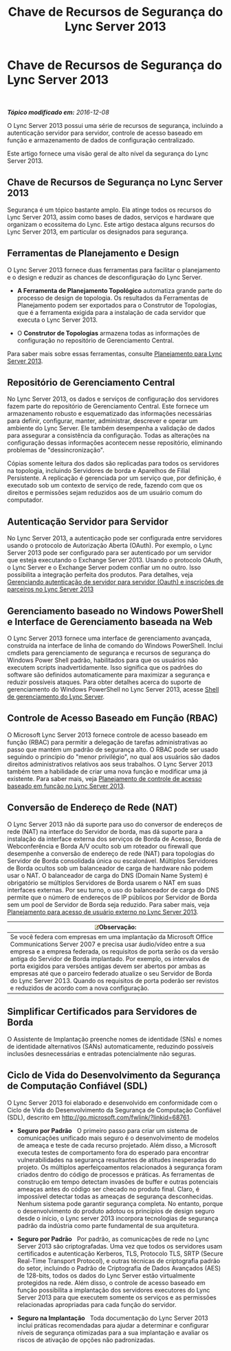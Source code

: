 ﻿---
title: Chave de Recursos de Segurança do Lync Server 2013
TOCTitle: Chave de Recursos de Segurança do Lync Server 2013
ms:assetid: bf2a3b8f-73c6-47e1-8c9e-ca1dc1a502bf
ms:mtpsurl: https://technet.microsoft.com/pt-br/library/Dn342829(v=OCS.15)
ms:contentKeyID: 56270468
ms.date: 12/10/2016
mtps_version: v=OCS.15
ms.translationtype: HT
---

# Chave de Recursos de Segurança do Lync Server 2013

 

_**Tópico modificado em:** 2016-12-08_

O Lync Server 2013 possui uma série de recursos de segurança, incluindo a autenticação servidor para servidor, controle de acesso baseado em função e armazenamento de dados de configuração centralizado.

Este artigo fornece uma visão geral de alto nível da segurança do Lync Server 2013.

## Chave de Recursos de Segurança no Lync Server 2013

Segurança é um tópico bastante amplo. Ela atinge todos os recursos do Lync Server 2013, assim como bases de dados, serviços e hardware que organizam o ecossitema do Lync. Este artigo destaca alguns recursos do Lync Server 2013, em particular os designados para segurança.

## Ferramentas de Planejamento e Design

O Lync Server 2013 fornece duas ferramentas para facilitar o planejamento e o design e reduzir as chances de desconfiguração do Lync Server.

  - **A Ferramenta de Planejamento Topológico** automatiza grande parte do processo de design de topologia. Os resultados da Ferramentas de Planejamento podem ser exportados para o Construtor de Topologias, que é a ferramenta exigida para a instalação de cada servidor que executa o Lync Server 2013.

  - O **Construtor de Topologias** armazena todas as informações de configuração no repositório de Gerenciamento Central.

Para saber mais sobre essas ferramentas, consulte [Planejamento para Lync Server 2013](lync-server-2013-planning.md).

## Repositório de Gerenciamento Central

No Lync Server 2013, os dados e serviços de configuração dos servidores fazem parte do repositório de Gerenciamento Central. Este fornece um armazenamento robusto e esquematizado das informações necessárias para definir, configurar, manter, administrar, descrever e operar um ambiente do Lync Server. Ele também desempenha a validação de dados para assegurar a consistência da configuração. Todas as alterações na configuração dessas informações acontecem nesse repositório, eliminando problemas de "dessincronização".

Cópias somente leitura dos dados são replicadas para todos os servidores na topologia, incluindo Servidores de borda e Aparelhos de Filial Persistente. A replicação é gerenciada por um serviço que, por definição, é executado sob um contexto de serviço de rede, fazendo com que os direitos e permissões sejam reduzidos aos de um usuário comum do computador.

## Autenticação Servidor para Servidor

No Lync Server 2013, a autenticação pode ser configurada entre servidores usando o protocolo de Autorização Aberta (OAuth). Por exemplo, o Lync Server 2013 pode ser configurado para ser autenticado por um servidor que esteja executando o Exchange Server 2013. Usando o protocolo OAuth, o Lync Server e o Exchange Server podem confiar um no outro. Isso possibilita a integração perfeita dos produtos. Para detalhes, veja [Gerenciando autenticação de servidor para servidor (Oauth) e inscrições de parceiros no Lync Server 2013](lync-server-2013-managing-server-to-server-authentication-oauth-and-partner-applications.md)

## Gerenciamento baseado no Windows PowerShell e Interface de Gerenciamento baseada na Web

O Lync Server 2013 fornece uma interface de gerenciamento avançada, construída na interface de linha de comando do Windows PowerShell. Inclui cmdlets para gerenciamento de segurança e recursos de segurança do Windows Power Shell padrão, habilitados para que os usuários não executem scripts inadvertidamente. Isso significa que os padrões do software são definidos automaticamente para maximizar a segurança e reduzir possíveis ataques. Para obter detalhes acerca do suporte de gerenciamento do Windows PowerShell no Lync Server 2013, acesse [Shell de gerenciamento do Lync Server](lync-server-2013-lync-server-management-shell.md).

## Controle de Acesso Baseado em Função (RBAC)

O Microsoft Lync Server 2013 fornece controle de acesso baseado em função (RBAC) para permitir a delegação de tarefas administrativas ao passo que mantém um padrão de segurança alto. O RBAC pode ser usado seguindo o princípio do "menor privilégio", no qual aos usuários são dados direitos administrativos relativos aos seus trabalhos. O Lync Server 2013 também tem a habilidade de criar uma nova função e modificar uma já existente. Para saber mais, veja [Planejamento de controle de acesso baseado em função no Lync Server 2013](lync-server-2013-planning-for-role-based-access-control.md).

## Conversão de Endereço de Rede (NAT)

O Lync Server 2013 não dá suporte para uso do conversor de endereços de rede (NAT) na interface do Servidor de borda, mas dá suporte para a instalação da interface externa dos serviços de Borda de Acesso, Borda de Webconferência e Borda A/V oculto sob um roteador ou firewall que desempenhe a conversão de endereço de rede (NAT) para topologias do Servidor de Borda consolidada única ou escalonável. Múltiplos Servidores de Borda ocultos sob um balanceador de carga de hardware não podem usar o NAT. O balanceador de carga do DNS (Domain Name System) é obrigatório se múltiplos Servidores de Borda usarem o NAT em suas interfaces externas. Por seu turno, o uso do balanceador de carga do DNS permite que o número de endereços de IP públicos por Servidor de Borda sem um pool de Servidor de Borda seja reduzido. Para saber mais, veja [Planejamento para acesso de usuário externo no Lync Server 2013](lync-server-2013-planning-for-external-user-access.md).

<table>
<thead>
<tr class="header">
<th><img src="images/Gg425756.note(OCS.15).gif" title="note" alt="note" />Observação:</th>
</tr>
</thead>
<tbody>
<tr class="odd">
<td>Se você federa com empresas em uma implantação da Microsoft Office Communications Server 2007 e precisa usar áudio/vídeo entre a sua empresa e a empresa federada, os requisitos de porta serão os da versão antiga do Servidor de Borda implantado. Por exemplo, os intervalos de porta exigidos para versões antigas devem ser abertos por ambas as empresas até que o parceiro federado atualize o seu Servidor de Borda do Lync Server 2013. Quando os requisitos de porta poderão ser revistos e reduzidos de acordo com a nova configuração.</td>
</tr>
</tbody>
</table>


## Simplificar Certificados para Servidores de Borda

O Assistente de Implantação preenche nomes de identidade (SNs) e nomes de identidade alternativos (SANs) automaticamente, reduzindo possíveis inclusões desnecessárias e entradas potencialmente não seguras.

## Ciclo de Vida do Desenvolvimento da Segurança de Computação Confiável (SDL)

O Lync Server 2013 foi elaborado e desenvolvido em conformidade com o Ciclo de Vida do Desenvolvimento da Segurança de Computação Confiável (SDL), descrito em <http://go.microsoft.com/fwlink/?linkid=68761>.

  - **Seguro por Padrão**   O primeiro passo para criar um sistema de comunicações unificado mais seguro é o desenvolvimento de modelos de ameaça e teste de cada recurso projetado. Além disso, a Microsoft executa testes de comportamento fora do esperado para encontrar vulnerabilidades na segurança resultantes de atitudes inesperadas do projeto. Os múltiplos aperfeiçoamentos relacionados à segurança foram criados dentro do código de processos e práticas. As ferramentas de construção em tempo detectam invasões de buffer e outras potenciais ameaças antes do código ser checado no produto final. Claro, é impossível detectar todas as ameaças de segurança desconhecidas. Nenhum sistema pode garantir segurança completa. No entanto, porque o desenvolvimento do produto adotou os princípios de design seguro desde o início, o Lync server 2013 incorpora tecnologias de segurança padrão da indústria como parte fundamental de sua arquitetura.

  - **Seguro por Padrão**   Por padrão, as comunicações de rede no Lync Server 2013 são criptografadas. Uma vez que todos os servidores usam certificados e autenticação Kerberos, TLS, Protocolo TLS, SRTP (Secure Real-Time Transport Protocol), e outras técnicas de criptografia padrão do setor, incluindo o Padrão de Criptografia de Dados Avançados (AES) de 128-bits, todos os dados do Lync Server estão virtualmente protegidos na rede. Além disso, o controle de acesso baseado em função possibilita a implantação dos servidores executores do Lync Server 2013 para que executem somente os serviços e as permissões relacionadas apropriadas para cada função do servidor.

  - **Seguro na Implantação**   Toda documentação do Lync Server 2013 inclui práticas recomendadas para ajudar a determinar e configurar níveis de segurança otimizadas para a sua implantação e avaliar os riscos de ativação de opções não padronizadas.

